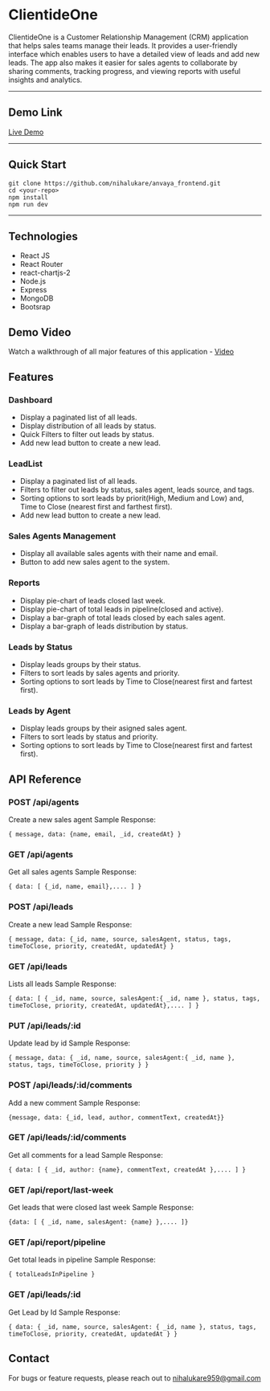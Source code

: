 # ClientideOne

ClientideOne is a Customer Relationship Management (CRM) application that helps sales teams manage their leads. It provides a user-friendly interface which enables users to have a detailed view of leads and add new leads. The app also makes it easier for sales agents to collaborate by sharing comments, tracking progress, and viewing reports with useful insights and analytics.

---

## Demo Link

[Live Demo](https://anvaya-frontend-six.vercel.app/)

---

## Quick Start

```
git clone https://github.com/nihalukare/anvaya_frontend.git
cd <your-repo>
npm install
npm run dev
```

---

## Technologies

- React JS
- React Router
- react-chartjs-2
- Node.js
- Express
- MongoDB
- Bootsrap

## Demo Video

Watch a walkthrough of all major features of this application - [Video](https://www.placehold.co)

## Features

### Dashboard

- Display a paginated list of all leads.
- Display distribution of all leads by status.
- Quick Filters to filter out leads by status.
- Add new lead button to create a new lead.

### LeadList

- Display a paginated list of all leads.
- Filters to filter out leads by status, sales agent, leads source, and tags.
- Sorting options to sort leads by priorit(High, Medium and Low) and, Time to Close (nearest first and farthest first).
- Add new lead button to create a new lead.

### Sales Agents Management

- Display all available sales agents with their name and email.
- Button to add new sales agent to the system.

### Reports

- Display pie-chart of leads closed last week.
- Display pie-chart of total leads in pipeline(closed and active).
- Display a bar-graph of total leads closed by each sales agent.
- Display a bar-graph of leads distribution by status.

### Leads by Status

- Display leads groups by their status.
- Filters to sort leads by sales agents and priority.
- Sorting options to sort leads by Time to Close(nearest first and fartest first).

### Leads by Agent

- Display leads groups by their asigned sales agent.
- Filters to sort leads by status and priority.
- Sorting options to sort leads by Time to Close(nearest first and fartest first).

## API Reference

### POST /api/agents

Create a new sales agent
Sample Response:

```
{ message, data: {name, email, _id, createdAt} }
```

### GET /api/agents

Get all sales agents
Sample Response:

```
{ data: [ {_id, name, email},.... ] }
```

### POST /api/leads

Create a new lead
Sample Response:

```
{ message, data: {_id, name, source, salesAgent, status, tags, timeToClose, priority, createdAt, updatedAt} }
```

### GET /api/leads

Lists all leads
Sample Response:

```
{ data: [ { _id, name, source, salesAgent:{ _id, name }, status, tags, timeToClose, priority, createdAt, updatedAt},.... ] }
```

### PUT /api/leads/:id

Update lead by id
Sample Response:

```
{ message, data: { _id, name, source, salesAgent:{ _id, name }, status, tags, timeToClose, priority } }
```

### POST /api/leads/:id/comments

Add a new comment
Sample Response:

```
{message, data: {_id, lead, author, commentText, createdAt}}
```

### GET /api/leads/:id/comments

Get all comments for a lead
Sample Response:

```
{ data: [ { _id, author: {name}, commentText, createdAt },.... ] }
```

### GET /api/report/last-week

Get leads that were closed last week
Sample Response:

```
{data: [ { _id, name, salesAgent: {name} },.... ]}
```

### GET /api/report/pipeline

Get total leads in pipeline
Sample Response:

```
{ totalLeadsInPipeline }
```

### GET /api/leads/:id

Get Lead by Id
Sample Response:

```
{ data: { _id, name, source, salesAgent: { _id, name }, status, tags, timeToClose, priority, createdAt, updatedAt } }
```

## Contact

For bugs or feature requests, please reach out to nihalukare959@gmail.com
